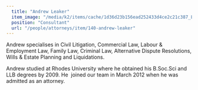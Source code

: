 ```yaml
---
  title: "Andrew Leaker"
  item_image: "/media/k2/items/cache/1d36d23b156ead252433d4ce2c21c387_L.jpg"
  position: "Consultant"
  url: "/people/attorneys/item/140-andrew-leaker"
---
```


Andrew specialises in Civil Litigation, Commercial Law, Labour & Employment Law, Family Law, Criminal Law, Alternative Dispute Resolutions, Wills & Estate Planning and Liquidations. 
<!--more-->
Andrew studied at Rhodes University where he obtained his B.Soc.Sci and LLB degrees by 2009. He  joined our team in March 2012 when he was admitted as an attorney.